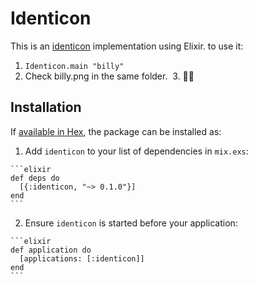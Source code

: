 # Identicon

This is an [identicon](https://en.wikipedia.org/wiki/Identicon) implementation using Elixir.
to use it:
  1. `Identicon.main "billy"`
  2. Check billy.png in the same folder.
  3. 🍺😎
## Installation

If [available in Hex](https://hex.pm/docs/publish), the package can be installed as:

  1. Add `identicon` to your list of dependencies in `mix.exs`:

    ```elixir
    def deps do
      [{:identicon, "~> 0.1.0"}]
    end
    ```

  2. Ensure `identicon` is started before your application:

    ```elixir
    def application do
      [applications: [:identicon]]
    end
    ```

